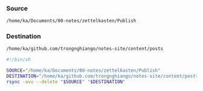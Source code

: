 
### Source
``` sh
/home/ka/Documents/00-notes/zettelkasten/Publish
```


### Destination
``` sh
/home/ka/github.com/trongnghiango/notes-site/content/posts
```

``` sh
#!/bin/sh

SOURCE="/home/ka/Documents/00-notes/zettelkasten/Publish"
DESTINATION="/home/ka/github.com/trongnghiango/notes-site/content/posts"
rsync -avu --delete "$SOURCE" "$DESTINATION"
```